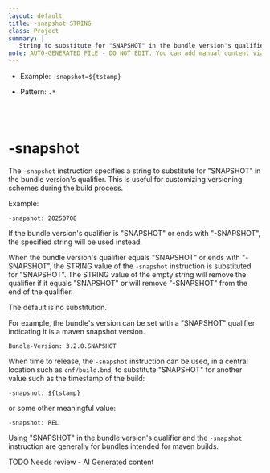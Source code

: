 ```yaml
---
layout: default
title: -snapshot STRING
class: Project
summary: |
   String to substitute for "SNAPSHOT" in the bundle version's qualifier
note: AUTO-GENERATED FILE - DO NOT EDIT. You can add manual content via same filename in ext folder. 
---
```


- Example: `-snapshot=${tstamp}`

- Pattern: `.*`

<!-- Manual content from: ext/snapshot.md --><br /><br />

# -snapshot

The `-snapshot` instruction specifies a string to substitute for "SNAPSHOT" in the bundle version's qualifier. This is useful for customizing versioning schemes during the build process.

Example:

```
-snapshot: 20250708
```

If the bundle version's qualifier is "SNAPSHOT" or ends with "-SNAPSHOT", the specified string will be used instead.

When the bundle version's qualifier equals "SNAPSHOT" or ends with "-SNAPSHOT", the STRING
value of the `-snapshot` instruction is substituted for "SNAPSHOT". The STRING value of
the empty string will remove the qualifier if it equals "SNAPSHOT" or
will remove "-SNAPSHOT" from the end of the qualifier.

The default is no substitution.

For example, the bundle's version can be set with a "SNAPSHOT" qualifier indicating it is
a maven snapshot version.

	Bundle-Version: 3.2.0.SNAPSHOT

When time to release, the `-snapshot` instruction can be used, in a central location such
as `cnf/build.bnd`, to substitute "SNAPSHOT" for another value such as the timestamp of
the build:

	-snapshot: ${tstamp}

or some other meaningful value:

	-snapshot: REL

Using "SNAPSHOT" in the bundle version's qualifier and the `-snapshot` instruction 
are generally for bundles intended for maven builds.


TODO Needs review - AI Generated content
